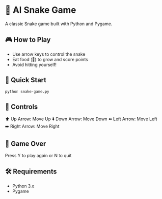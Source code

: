 # 🐍 AI Snake Game

A classic Snake game built with Python and Pygame.

## 🎮 How to Play
- Use arrow keys to control the snake
- Eat food (🔴) to grow and score points
- Avoid hitting yourself!

## 🚀 Quick Start
```bash
python snake-game.py
```

## 🎯 Controls
⬆️ Up Arrow: Move Up
⬇️ Down Arrow: Move Down
⬅️ Left Arrow: Move Left
➡️ Right Arrow: Move Right

## 🔄 Game Over
Press Y to play again or N to quit

## 🛠️ Requirements
- Python 3.x
- Pygame
